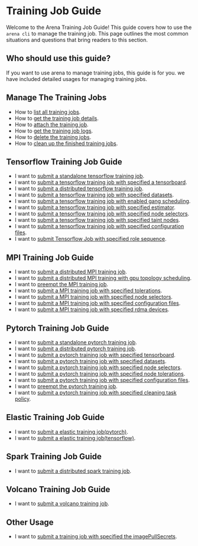 # Training Job Guide

Welcome to the Arena Training Job Guide! This guide covers how to use the `arena cli` to manage the training job. This page outlines the most common situations and questions that bring readers to this section.


## Who should use this guide?

If you want to use arena to manage training jobs, this guide is for you. we have included detailed usages for managing training jobs.

## Manage The Training Jobs

* How to [list all training jobs](common/list_jobs.md).
* How to [get the training job details](common/get_job.md).
* How to [attach the training job](common/attach_job.md).
* How to [get the training job logs](common/get_job_logs.md). 
* How to [delete the training jobs](common/delete_jobs.md).
* How to [clean up the finished training jobs](common/prune_jobs.md). 

## Tensorflow Training Job Guide

* I want to [submit a standalone tensorflow training job](tfjob/standalone.md).
* I want to [submit a tensorflow training job with specified a tensorboard](tfjob/tensorboard.md).
* I want to [submit a distributed tensorflow training job](tfjob/distributed.md).
* I want to [submit a tensorflow training job with specified datasets](tfjob/dataset.md).
* I want to [submit a tensorflow training job with enabled gang scheduling](tfjob/gangschd.md).
* I want to [submit a tensorflow training job with specified estimator](tfjob/estimator.md).
* I want to [submit a tensorflow training job with specified node selectors](tfjob/selector.md).
* I want to [submit a tensorflow training job with specified taint nodes](tfjob/toleration.md).
* I want to [submit a tensorflow training job with specified configuration files](tfjob/assign_config_file.md).
* I want to [submit Tensorflow Job with specified role sequence](tfjob/role-sequence.md).

## MPI Training Job Guide

* I want to [submit a distributed MPI training job](mpijob/distributed.md).
* I want to [submit a distributed MPI training with gpu topology scheduling](mpijob/gputopology.md).
* I want to [preempt the MPI training job](mpijob/preempted.md).
* I want to [submit a MPI training job with specified tolerations](mpijob/toleration.md).
* I want to [submit a MPI training job with specified node selectors](mpijob/selector.md).
* I want to [submit a MPI training job with specified configuration files](mpijob/assign_config_file.md).
* I want to [submit a MPI training job with specified rdma devices](mpijob/rdma.md).


## Pytorch Training Job Guide

* I want to [submit a standalone pytorch training job](pytorchjob/standalone.md).
* I want to [submit a distributed pytorch training job](pytorchjob/distributed.md).
* I want to [submit a pytorch training job with specified tensorboard](pytorchjob/tensorboard.md).
* I want to [submit a pytorch training job with specified datasets](pytorchjob/distributed-data.md).
* I want to [submit a pytorch training job with specified node selectors](pytorchjob/node-selector.md).
* I want to [submit a pytorch training job with specified node tolerations](pytorchjob/node-toleration.md).
* I want to [submit a pytorch training job with specified configuration files](pytorchjob/assign-config-file.md).
* I want to [preempt the pytorch training job](pytorchjob/preempted.md).
* I want to [submit a pytorch training job with specified cleaning task policy](pytorchjob/clean-pod-policy.md).  

## Elastic Training Job Guide

* I want to [submit a elastic training job(pytorch)](etjob/elastictraining-pytorch-synthetic.md).
* I want to [submit a elastic training job(tensorflow)](etjob/elastictraining-tensorflow2-mnist.md).

## Spark Training Job Guide

* I want to [submit a distributed spark training job](sparkjob/distributed.md).

## Volcano Training Job Guide

* I want to [submit a volcano training job](volcanojob/volcanojob.md).

## Other Usage

* I want to [submit a training job with specified the imagePullSecrets](common/image-pull-secret.md).
